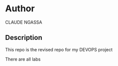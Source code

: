 # Author

CLAUDE NGASSA

## Description

This repo is the revised repo for my DEVOPS project

There are all labs